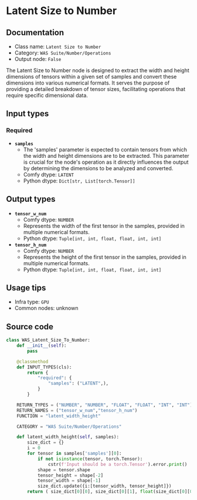 # Latent Size to Number
## Documentation
- Class name: `Latent Size to Number`
- Category: `WAS Suite/Number/Operations`
- Output node: `False`

The Latent Size to Number node is designed to extract the width and height dimensions of tensors within a given set of samples and convert these dimensions into various numerical formats. It serves the purpose of providing a detailed breakdown of tensor sizes, facilitating operations that require specific dimensional data.
## Input types
### Required
- **`samples`**
    - The 'samples' parameter is expected to contain tensors from which the width and height dimensions are to be extracted. This parameter is crucial for the node's operation as it directly influences the output by determining the dimensions to be analyzed and converted.
    - Comfy dtype: `LATENT`
    - Python dtype: `Dict[str, List[torch.Tensor]]`
## Output types
- **`tensor_w_num`**
    - Comfy dtype: `NUMBER`
    - Represents the width of the first tensor in the samples, provided in multiple numerical formats.
    - Python dtype: `Tuple[int, int, float, float, int, int]`
- **`tensor_h_num`**
    - Comfy dtype: `NUMBER`
    - Represents the height of the first tensor in the samples, provided in multiple numerical formats.
    - Python dtype: `Tuple[int, int, float, float, int, int]`
## Usage tips
- Infra type: `GPU`
- Common nodes: unknown


## Source code
```python
class WAS_Latent_Size_To_Number:
    def __init__(self):
        pass

    @classmethod
    def INPUT_TYPES(cls):
        return {
            "required": {
                "samples": ("LATENT",),
            }
        }

    RETURN_TYPES = ("NUMBER", "NUMBER", "FLOAT", "FLOAT", "INT", "INT")
    RETURN_NAMES = ("tensor_w_num","tensor_h_num")
    FUNCTION = "latent_width_height"

    CATEGORY = "WAS Suite/Number/Operations"

    def latent_width_height(self, samples):
        size_dict = {}
        i = 0
        for tensor in samples['samples'][0]:
            if not isinstance(tensor, torch.Tensor):
                cstr(f'Input should be a torch.Tensor').error.print()
            shape = tensor.shape
            tensor_height = shape[-2]
            tensor_width = shape[-1]
            size_dict.update({i:[tensor_width, tensor_height]})
        return ( size_dict[0][0], size_dict[0][1], float(size_dict[0][0]), float(size_dict[0][1]), size_dict[0][0], size_dict[0][1] )

```
